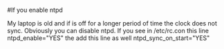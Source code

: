 #If you enable ntpd

My laptop is old and if is off for a longer period of time the clock does not sync. Obviously you can disable ntpd. If you see in /etc/rc.con this line ntpd_enable="YES" the add this line as well ntpd_sync_on_start="YES"
